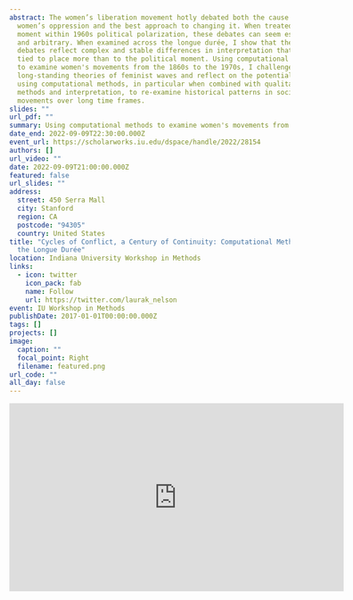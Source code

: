 ```yaml
---
abstract: The women’s liberation movement hotly debated both the cause of
  women’s oppression and the best approach to changing it. When treated as a
  moment within 1960s political polarization, these debates can seem esoteric
  and arbitrary. When examined across the longue durée, I show that these
  debates reflect complex and stable differences in interpretation that were
  tied to place more than to the political moment. Using computational methods
  to examine women's movements from the 1860s to the 1970s, I challenge
  long-standing theories of feminist waves and reflect on the potential for
  using computational methods, in particular when combined with qualitative
  methods and interpretation, to re-examine historical patterns in social
  movements over long time frames.
slides: ""
url_pdf: ""
summary: Using computational methods to examine women's movements from the 1860s to the 1970s, I challenge long-standing theories of feminist waves and reflect on the potential for using computational methods, in particular when combined with qualitative methods and interpretation, to re-examine historical patterns in social movements over long time frames.
date_end: 2022-09-09T22:30:00.000Z
event_url: https://scholarworks.iu.edu/dspace/handle/2022/28154
authors: []
url_video: ""
date: 2022-09-09T21:00:00.000Z
featured: false
url_slides: ""
address:
  street: 450 Serra Mall
  city: Stanford
  region: CA
  postcode: "94305"
  country: United States
title: "Cycles of Conflict, a Century of Continuity: Computational Methods and
  the Longue Durée"
location: Indiana University Workshop in Methods
links:
  - icon: twitter
    icon_pack: fab
    name: Follow
    url: https://twitter.com/laurak_nelson
event: IU Workshop in Methods
publishDate: 2017-01-01T00:00:00.000Z
tags: []
projects: []
image:
  caption: ""
  focal_point: Right
  filename: featured.png
url_code: ""
all_day: false
---
```

<iframe title="Cycles of Conflict, a Century of Continuity: Computational Methods and the Longue Durée" src="https://purl.dlib.indiana.edu/iudl/media/811k52201v?urlappend=%2Fembed" width="600" height="337" frameborder="0" webkitallowfullscreen>
